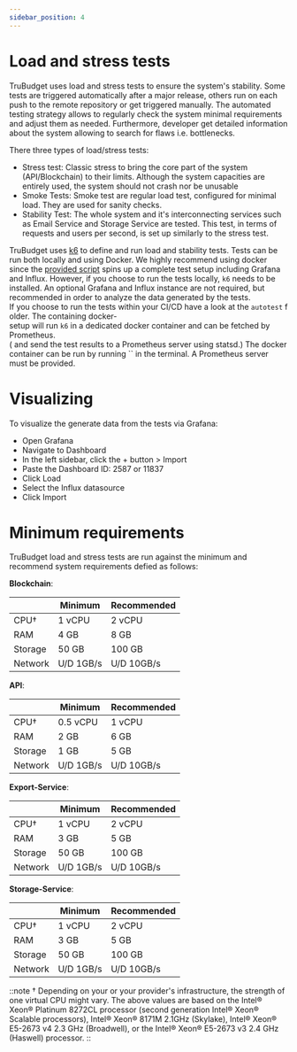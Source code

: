 ```yaml
---
sidebar_position: 4
---
```


# Load and stress tests

TruBudget uses load and stress tests to ensure the system's stability. Some tests are triggered automatically after a major release, others run on each push to the remote repository or get triggered manually. The automated testing strategy allows to regularly check the system minimal requirements and adjust them as needed. Furthermore, developer get detailed information about the system allowing to search for flaws i.e. bottlenecks.

There three types of load/stress tests:

- Stress test: Classic stress to bring the core part of the system (API/Blockchain) to their limits. Although the system capacities are entirely used, the system should not crash nor be unusable
- Smoke Tests: Smoke test are regular load test, configured for minimal load. They are used for sanity checks.
- Stability Test: The whole system and it's interconnecting services such as Email Service and Storage Service are tested. This test, in terms of requests and users per second, is set up similarly to the stress test.

TruBudget uses [k6](https://k6.io) to define and run load and stability tests. Tests can be run both locally and using Docker. We highly recommend using docker since the [provided script](https://github.com/openkfw/TruBudget/tree/master/api/loadtest/runTests.sh) spins up a complete test setup including Grafana and Influx.
However, if you choose to run the tests locally, `k6` needs to be installed. An optional Grafana and Influx instance are not required, but recommended in order to analyze the data generated by the tests.
If you choose to run the tests within your CI/CD have a look at the `autotest` folder. The containing docker-setup will run `k6` in a dedicated docker container and can be fetched by Prometheus.( and send the test results to a Prometheus server using statsd.) The docker container can be run by running `` in the terminal. A Prometheus server must be provided.

# Visualizing

To visualize the generate data from the tests via Grafana:

- Open Grafana
- Navigate to Dashboard
- In the left sidebar, click the + button > Import
- Paste the Dashboard ID: 2587 or 11837
- Click Load
- Select the Influx datasource
- Click Import

# Minimum requirements

TruBudget load and stress tests are run against the minimum and recommend system requirements defied as follows:

**Blockchain**:

|         | Minimum   | Recommended |
| ------- | --------- | ----------- |
| CPU†    | 1 vCPU    | 2 vCPU      |
| RAM     | 4 GB      | 8 GB        |
| Storage | 50 GB     | 100 GB      |
| Network | U/D 1GB/s | U/D 10GB/s  |

**API**:

|         | Minimum   | Recommended |
| ------- | --------- | ----------- |
| CPU†    | 0.5 vCPU  | 1 vCPU      |
| RAM     | 2 GB      | 6 GB        |
| Storage | 1 GB      | 5 GB        |
| Network | U/D 1GB/s | U/D 10GB/s  |

**Export-Service**:

|         | Minimum   | Recommended |
| ------- | --------- | ----------- |
| CPU†    | 1 vCPU    | 2 vCPU      |
| RAM     | 3 GB      | 5 GB        |
| Storage | 50 GB     | 100 GB      |
| Network | U/D 1GB/s | U/D 10GB/s  |

**Storage-Service**:

|         | Minimum   | Recommended |
| ------- | --------- | ----------- |
| CPU†    | 1 vCPU    | 2 vCPU      |
| RAM     | 3 GB      | 5 GB        |
| Storage | 50 GB     | 100 GB      |
| Network | U/D 1GB/s | U/D 10GB/s  |

::note
† Depending on your or your provider's infrastructure, the strength of one virtual CPU might vary. The above values are based on the Intel® Xeon® Platinum 8272CL processor (second generation Intel® Xeon® Scalable processors), Intel® Xeon® 8171M 2.1GHz (Skylake), Intel® Xeon® E5-2673 v4 2.3 GHz (Broadwell), or the Intel® Xeon® E5-2673 v3 2.4 GHz (Haswell) processor.
::
